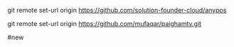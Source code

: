 


git remote set-url origin https://github.com/solution-founder-cloud/anypos

git remote set-url origin https://github.com/mufaqar/paighamtv.git

#new